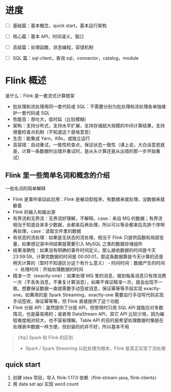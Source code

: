 # 进度

- [ ] 基础篇：基本概念，quick start，基本运行架构
- [ ] 核心篇：基本 API，时间语义，窗口
- [ ] 高级篇：处理函数，状态编程，容错机制
- [ ] SQL 篇：sql-client，查询 sql，connector，catalog，module




# Flink 概述


是什么：Flink 是一套流式计算框架

- 批处理和流处理用同一套代码或 SQL：不需要分别为批处理和流处理各单独维护一套代码或 SQL
- 性能高：吞吐大，低时延（比较模糊）
- 架构：支持分布式，支持水平扩展，支持存储超大规模的中间计算结果，支持增量检查点机制（不知道这个是啥意思）
- 生态：能集成 Yarn，K8s，或独立运行
- 高容错：自动重试，一致性检查点，保证状态一致性（课上说，大白话意思就是，计算一条数据时出错并重试时，是从头计算还是从出错的那一步开始重试）

## Flink 里一些简单名词和概念的介绍

一些名词的简单解释

- Flink 是事件驱动此应用：Flink 是被动型程序，有数据来就处理，没数据来就歇着
- Flink 的输入和输出源
- 有界流和无界流：无界流好理解，不解释。case：来自 MQ 的数据；有界流相当于知道会来多少数据，全都来后再处理，所以可以等全都来后先排个序啊再处理，case：读取文件里的数据
- 有状态的流处理：如果是无状态的流处理，相当于 Flink 只提供函数和局部变量，如果想记录中间结果就需要引入 MySQL 之类的数据存储组件
- 结果准确性：如果没有明确的事件时间定义，那么接收数据的时间是今天 23:59:59，计算完数据的时间是 00:00:01，那这条数据算是今天计算的还是明天计算的（暂时不知道区分这个有什么意义）
		- 时间时间：数据产生的时间
	- 处理时间：开始处理数据的时间
- 精准一次（exactly-one）：如果处理 MQ 里的消息，做到每条消息只有效消费一次（不丢失消息，不重复计算消息），如果不保证精准一次，就会出现不一致。想要保证数据一直就需要手动签收消息，保证幂等等手段实现 exactly-one。如果用的是 Spark Streaming，exactly-one 需要自行手动写代码实现手动签收，保证幂等等，但 Flink 直接提供了这个功能
- Flink 分层 API：虽然提供了分层 API，但使用时只用 SQL API 就能应对多数情况，也是最易用的；或者用 DataStream API，其它 API 比较少用，因为编程难度相对较大，也不容易理解。Table API 的目的是希望处理数据时像是在处理表中数据一样方便，但封装的的并不好，所以基本不用

> [!tip] Spark 和 Flink 的区别 
> - Spark / Spark Streaming 以批处理为根本，Flink 是真正实现了流处理


## quick start

1. 创建 idea 项目，导入 flink-1.17.0 依赖（flnk-stream-java, flink-clients）
2. 用 data set api 实现 word count
